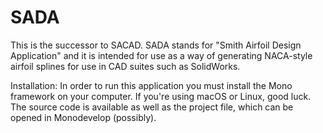 # SADA
This is the successor to SACAD. SADA stands for "Smith Airfoil Design Application" and it is intended for use as a way of generating NACA-style airfoil splines for use in CAD suites such as SolidWorks.

Installation:
In order to run this application you must install the Mono framework on your computer.
If you're using macOS or Linux, good luck.
The source code is available as well as the project file, which can be opened in Monodevelop (possibly).
